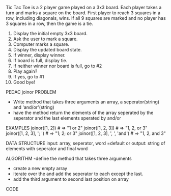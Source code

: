 Tic Tac Toe is a 2 player game played on a 3x3 board. Each player takes a turn and
marks a square on the board. First player to reach 3 squares in a row, including diagonals,
wins. If all 9 squares are marked and no player has 3 squares in a row, then the game is a tie.

1. Display the initial empty 3x3 board.
2. Ask the user to mark a square.
3. Computer marks a square.
4. Display the updated board state.
5. If winner, display winner.
6. If board is full, display tie.
7. If neither winner nor board is full, go to #2
8. Play again?
9. If yes, go to #1
10. Good bye!

PEDAC
joinor
PROBLEM
- Write method that takes three arguments an array, a seperator(string) and 'and/or'(string)
- have the method return the elements of the array seperated by the seperator and the last elements sperated by and/or

EXAMPLES
joinor([1, 2])                   # => "1 or 2"
joinor([1, 2, 3])                # => "1, 2, or 3"
joinor([1, 2, 3], '; ')          # => "1; 2; or 3"
joinor([1, 2, 3], ', ', 'and')   # => "1, 2, and 3"

DATA STRUCTURE
input: array, seperator, word =default or
output: string of elements with seperator and final word

ALGORITHM
-define the method that takes three arguments
- create a new empty array
- iterate over the and add the seperator to each except the last.
- add the third argument to second last position on array

CODE
